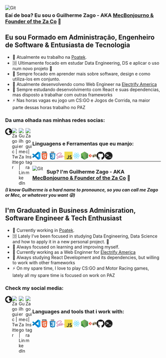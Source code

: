 <img align="left" alt="Git" width="46px" src="https://cdn-0.emojis.wiki/emoji-pics/facebook/brazil-facebook.png" />

### Eaí de boa? Eu sou o Guilherme Zago - AKA [MecBonjourno & Founder of the Za Co][website] 👋

## Eu sou Formado em Administração, Engenheiro de Software & Entusiasta de Tecnologia
- 🎈 Atualmente eu trabalho na [Poatek][poatek].
- 🈁 Ultimamente focado em estudar Data Engineering, DS e aplicar o uso num novo projeto 👀
- 🌱 Sempre focado em aprender mais sobre software, design e como utiliza-los em conjunto.
- 👯 Atualmente desenvolvendo como Web Engineer na [Electrify America][ea]
- 🥅 Sempre estudando desenvolvimento com React e suas dependencias, mas disposto a trabalhar com outras frameworks
- ⚡ Nas horas vagas eu jogo um CS:GO e Jogos de Corrida, na maior parte dessas horas trabalho no PAZ 

### Da uma olhada nas minhas redes socias:

[<img align="left" alt="theza.co" width="22px" src="https://raw.githubusercontent.com/iconic/open-iconic/master/svg/globe.svg" />][website]
[<img align="left" alt="Zagoguic | Twitter" width="22px" src="https://cdn.jsdelivr.net/npm/simple-icons@v3/icons/twitter.svg" />][twitter]
[<img align="left" alt="Guilherme Zago | LinkedIn" width="22px" src="https://cdn.jsdelivr.net/npm/simple-icons@v3/icons/linkedin.svg" />][linkedin]
[<img align="left" alt="Zagoguic| Instagram" width="22px" src="https://cdn.jsdelivr.net/npm/simple-icons@v3/icons/instagram.svg" />][instagram]

<br />

### Linguagens e Ferramentas que eu manjo:

<img align="left" alt="Visual Studio Code" width="26px" src="https://raw.githubusercontent.com/github/explore/80688e429a7d4ef2fca1e82350fe8e3517d3494d/topics/visual-studio-code/visual-studio-code.png" />
<img align="left" alt="HTML5" width="26px" src="https://raw.githubusercontent.com/github/explore/80688e429a7d4ef2fca1e82350fe8e3517d3494d/topics/html/html.png" />
<img align="left" alt="CSS3" width="26px" src="https://raw.githubusercontent.com/github/explore/80688e429a7d4ef2fca1e82350fe8e3517d3494d/topics/css/css.png" />
<img align="left" alt="Sass" width="26px" src="https://raw.githubusercontent.com/github/explore/80688e429a7d4ef2fca1e82350fe8e3517d3494d/topics/sass/sass.png" />
<img align="left" alt="JavaScript" width="26px" src="https://raw.githubusercontent.com/github/explore/80688e429a7d4ef2fca1e82350fe8e3517d3494d/topics/javascript/javascript.png" />
<img align="left" alt="React" width="26px" src="https://raw.githubusercontent.com/github/explore/80688e429a7d4ef2fca1e82350fe8e3517d3494d/topics/react/react.png" />
<img align="left" alt="Node.js" width="26px" src="https://raw.githubusercontent.com/github/explore/80688e429a7d4ef2fca1e82350fe8e3517d3494d/topics/nodejs/nodejs.png" />
<img align="left" alt="Git" width="26px" src="https://raw.githubusercontent.com/github/explore/80688e429a7d4ef2fca1e82350fe8e3517d3494d/topics/git/git.png" />
<img align="left" alt="GitHub" width="26px" src="https://raw.githubusercontent.com/github/explore/78df643247d429f6cc873026c0622819ad797942/topics/github/github.png" />
<img align="left" alt="HTML5" width="26px" src="https://raw.githubusercontent.com/github/explore/80688e429a7d4ef2fca1e82350fe8e3517d3494d/topics/terminal/terminal.png" />

<br />

---
<img align="left" alt="Git" width="46px" src="https://cdn-0.emojis.wiki/emoji-pics/facebook/united-states-facebook.png" />

### Sup? I'm Guilherme Zago - AKA [MecBonjourno & Founder of the Za Co][website] 👋
##### (I know Guilherme is a hard name to pronounce, so you can call me Zago or Mec, or whatever you want 😜)
## I'm Graduated in Business Adminisration, Software Engineer & Tech Enthusiast
- 🎈 Currently working in [Poatek][poatek].
- 🈁 Lately I've been focused in studying Data Engineering, Data Science and how to apply it in a new personal project. 👀
- 🌱 Always focused on learning and improving myself.
- 👯 Currently working as a Web Enginner for [Electrify America][ea]
- 🥅 Always studying React Development and its dependencies, but willing to work with other frameworks
- ⚡ On my spare time, I love to play CS:GO and Motor Racing games, lately all my spare time is focused on work on PAZ

### Check my social media:

[<img align="left" alt="theza.co" width="22px" src="https://raw.githubusercontent.com/iconic/open-iconic/master/svg/globe.svg" />][website]
[<img align="left" alt="Zagoguic | Twitter" width="22px" src="https://cdn.jsdelivr.net/npm/simple-icons@v3/icons/twitter.svg" />][twitter]
[<img align="left" alt="Guilherme Zago | LinkedIn" width="22px" src="https://cdn.jsdelivr.net/npm/simple-icons@v3/icons/linkedin.svg" />][linkedin]
[<img align="left" alt="Zagoguic| Instagram" width="22px" src="https://cdn.jsdelivr.net/npm/simple-icons@v3/icons/instagram.svg" />][instagram]

<br />

### Languages and tools that i work with:

<img align="left" alt="Visual Studio Code" width="26px" src="https://raw.githubusercontent.com/github/explore/80688e429a7d4ef2fca1e82350fe8e3517d3494d/topics/visual-studio-code/visual-studio-code.png" />
<img align="left" alt="HTML5" width="26px" src="https://raw.githubusercontent.com/github/explore/80688e429a7d4ef2fca1e82350fe8e3517d3494d/topics/html/html.png" />
<img align="left" alt="CSS3" width="26px" src="https://raw.githubusercontent.com/github/explore/80688e429a7d4ef2fca1e82350fe8e3517d3494d/topics/css/css.png" />
<img align="left" alt="Sass" width="26px" src="https://raw.githubusercontent.com/github/explore/80688e429a7d4ef2fca1e82350fe8e3517d3494d/topics/sass/sass.png" />
<img align="left" alt="JavaScript" width="26px" src="https://raw.githubusercontent.com/github/explore/80688e429a7d4ef2fca1e82350fe8e3517d3494d/topics/javascript/javascript.png" />
<img align="left" alt="React" width="26px" src="https://raw.githubusercontent.com/github/explore/80688e429a7d4ef2fca1e82350fe8e3517d3494d/topics/react/react.png" />
<img align="left" alt="Node.js" width="26px" src="https://raw.githubusercontent.com/github/explore/80688e429a7d4ef2fca1e82350fe8e3517d3494d/topics/nodejs/nodejs.png" />
<img align="left" alt="Git" width="26px" src="https://raw.githubusercontent.com/github/explore/80688e429a7d4ef2fca1e82350fe8e3517d3494d/topics/git/git.png" />
<img align="left" alt="GitHub" width="26px" src="https://raw.githubusercontent.com/github/explore/78df643247d429f6cc873026c0622819ad797942/topics/github/github.png" />
<img align="left" alt="HTML5" width="26px" src="https://raw.githubusercontent.com/github/explore/80688e429a7d4ef2fca1e82350fe8e3517d3494d/topics/terminal/terminal.png" />

[website]: https://theza.co
[twitter]: https://twitter.com/zagoguic
[poatek]: https://poatek.com
[ea]: https://www.electrifyamerica.com/
[instagram]: https://instagram.com/zagoguic
[linkedin]: https://linkedin.com/in/guilherme-zago-740574165/
